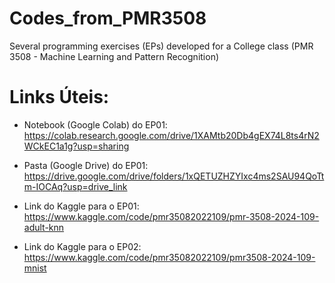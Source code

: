# Codes_from_PMR3508
Several programming exercises (EPs) developed for a College class (PMR 3508 - Machine Learning and Pattern Recognition)

# Links Úteis:
- Notebook (Google Colab) do EP01: https://colab.research.google.com/drive/1XAMtb20Db4gEX74L8ts4rN2WCkEC1a1g?usp=sharing
  
- Pasta (Google Drive) do EP01: https://drive.google.com/drive/folders/1xQETUZHZYIxc4ms2SAU94QoTtm-IOCAq?usp=drive_link

- Link do Kaggle para o EP01: https://www.kaggle.com/code/pmr35082022109/pmr-3508-2024-109-adult-knn

- Link do Kaggle para o EP02: https://www.kaggle.com/code/pmr35082022109/pmr3508-2024-109-mnist
